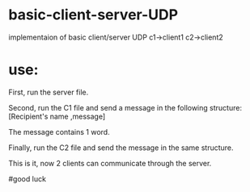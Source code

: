 # basic-client-server-UDP
implementaion of basic client/server UDP
c1->client1
c2->client2

# use:

First, run the server file.

Second, run the C1 file and send a message in the following structure:
[Recipient's name ,message]

The message contains 1 word.


Finally, run the C2 file and send the message in the same structure.

This is it, now 2 clients can communicate through  the server.

#good luck

